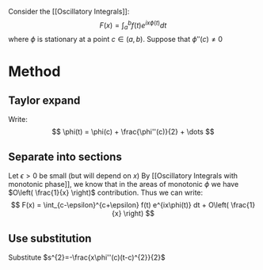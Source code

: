 Consider the [[Oscillatory Integrals]]:
$$
F(x)=\int_{a}^{b}f(t)e^{ix\phi(t)}dt
$$
where $\phi$ is stationary at a point $c\in(a,b)$.
Suppose that $\phi''(c)\neq0$

# Method
## Taylor expand
Write:
$$
\phi(t) = \phi(c) + \frac{\phi''(c)}{2} + \dots
$$
## Separate into sections
Let $\epsilon>0$ be small (but will depend on $x$)
By [[Oscillatory Integrals with monotonic phase]], 
we know that in the areas of monotonic $\phi$ 
we have $O\left( \frac{1}{x} \right)$ contribution.
Thus we can write:
$$
F(x) = \int_{c-\epsilon}^{c+\epsilon} f(t) e^{ix\phi(t)} dt + O\left( \frac{1}{x} \right)
$$
## Use substitution
Substitute $s^{2}=-\frac{x\phi''(c)(t-c)^{2}}{2}$ 